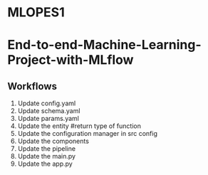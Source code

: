 # MLOPES1
# End-to-end-Machine-Learning-Project-with-MLflow

## Workflows
1. Update config.yaml
2. Update schema.yaml  
3. Update params.yaml
4. Update the entity     #return type of function
5. Update the configuration manager in src config
6. Update the components
7. Update the pipeline 
8. Update the main.py
9. Update the app.py